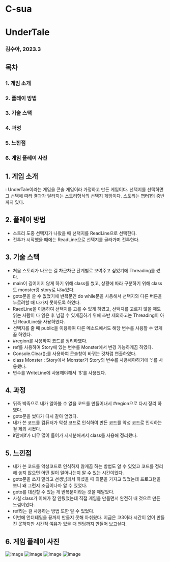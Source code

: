 # C-sua

# UnderTale
### 김수아, 2023.3 

## 목차
### 1. 게임 소개
### 2. 플레이 방법
### 3. 기술 스택
### 4. 과정
### 5. 느낀점
### 6. 게임 플레이 사진

## 1. 게임 소개
: UnderTale이라는 게임을 콘솔 게임이라 가정하고 만든 게임이다.
  선택지를 선택하면 그 선택에 따라 결과가 달라지는 스토리형식의 선택지 게임이다.
  스토리는 챕터1의 중반까지 있다.

## 2. 플레이 방법
- 스토리 도중 선택지가 나왔을 때 선택지를 ReadLine으로 선택한다.
- 전투가 시작했을 때에는 ReadLine으로 선택지를 골라가며 전투한다. 

## 3. 기술 스택
- 처음 스토리가 나오는 걸 차근차근 단계별로 보여주고 싶었기에 Threading를 썼다.
- main이 길어지지 않게 하기 위해 class를 썼고, 상황에 따라 구분하기 위해 class도 monster랑 story로 나누었다.
- goto문을 쓸 수 없었기에 반복문인 do while문을 사용해서 선택지와 다른 버튼을 누르려할 때 나가지 못하도록 하였다.
- RaedLine을 이용하여 선택지를 고를 수 있게 하였고, 선택지를 고르지 않을 때도 읽는 사람이 다 읽은 후 넘길 수 있게끔하기 위해 초반 제외하고는 Threading이 아닌 ReadLine을 사용하였다.
- 선택지를 줄 때 public을 이용하여 다른 메소드에서도 해당 변수를 사용할 수 있게끔 하였다.
- #region를 사용하여 코드를 정리하였다.
- ref를 사용하여 Story에 있는 변수를 Monster에서 변경 가능하게끔 하였다.
- Console.Clear();를 사용하여 콘솔창이 바뀌는 것처럼 연출하였다.
- class Monster : Story에서 Monster가 Story의 변수를 사용해야하기에 ':'를 사용했다.
- 변수를 WriteLine에 사용해야해서 '$'를 사용했다. 

## 4. 과정
- 뒤죽 박죽으로 내가 알아볼 수 없을 코드를 만들어내서 #region으로 다시 정리 하였다. 
- goto문을 썼다가 다시 갈아 엎었다.
- 내가 쓴 코드를 컴퓨터가 악성 코드로 인식하여 만든 코드를 악성 코드로 인식하는 걸 제외 시켰다.
- if안에if가 너무 많이 들어가 지저분해져서 class를 사용해 정리했다.

## 5. 느낀점
- 내가 쓴 코드를 악성코드로 인식하지 않게끔 하는 방법도 알 수 있었고 코드를 정리해 놓지 않으면 어떤 일이 일어나는지 알 수 있는 시간이었다.
- goto문을 쓰지 말라고 선생님께서 하셨을 때 의문을 가지고 있었는데 프로그램을 보니 왜 그런지 조금이나마 알 수 있었다. 
- goto를 대신할 수 있는 게 반복문이라는 것을 깨달았다.
- 사실 class가 이해가 잘 안됬었는데 직접 게임을 만들면서 완전히 내 것으로 만든 느낌이었다.
- ref라는 걸 사용하는 방법 또한 알 수 있었다.
- 이번에 언더테일을 끝까지 만들지 못해 아쉬웠다. 지금은 고3이라 시간이 없어 만들진 못하지만 시간적 여유가 있을 때 엔딩까지 만들어 보고싶다.

## 6. 게임 플레이 사진
![image](https://user-images.githubusercontent.com/123847833/222948326-5e96e29b-f57c-4feb-b114-b6f46ba7eff1.png)
![image](https://user-images.githubusercontent.com/123847833/222948336-97ceefd6-2ec8-4a4c-a5d5-63a866bb73f2.png)
![image](https://user-images.githubusercontent.com/123847833/222948405-46db7cce-6a48-4c6e-b7da-b699a8f3522c.png)
![image](https://user-images.githubusercontent.com/123847833/222948422-af255067-6a69-463f-a557-161d64e55174.png)



